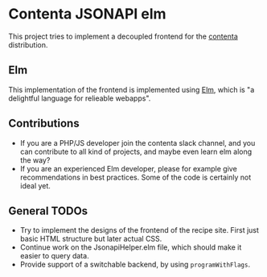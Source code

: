 # Contenta JSONAPI elm

This project tries to implement a decoupled frontend for the [contenta](https://github.com/drupal-http-apis/contenta_jsonapi) distribution.

## Elm
This implementation of the frontend is implemented using [Elm](http://elm-lang.org/), which is "a delightful language for relieable webapps".

## Contributions

* If you are a PHP/JS developer join the contenta slack channel, and you can contribute to all kind of projects, and maybe even learn elm along the way?
* If you are an experienced Elm developer, please for example give recommendations in best practices. Some of the code is certainly not ideal yet.

## General TODOs

* Try to implement the designs of the frontend of the recipe site. First just basic HTML structure but later actual CSS.
* Continue work on the JsonapiHelper.elm file, which should make it easier to query data.
* Provide support of a switchable backend, by using ```programWithFlags```.

